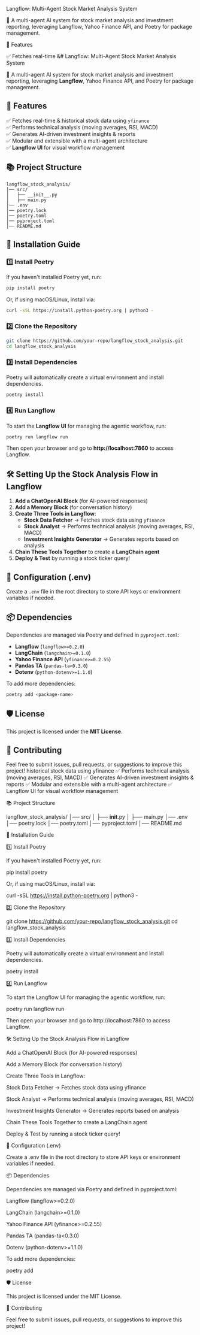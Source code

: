 Langflow: Multi-Agent Stock Market Analysis System

🚀 A multi-agent AI system for stock market analysis and investment reporting, leveraging Langflow, Yahoo Finance API, and Poetry for package management.

📌 Features

✅ Fetches real-time &# Langflow: Multi-Agent Stock Market Analysis System

🚀 A multi-agent AI system for stock market analysis and investment reporting, leveraging **Langflow**, Yahoo Finance API, and Poetry for package management.

## 📌 Features

✅ Fetches real-time & historical stock data using `yfinance`  
✅ Performs technical analysis (moving averages, RSI, MACD)  
✅ Generates AI-driven investment insights & reports  
✅ Modular and extensible with a multi-agent architecture  
✅ **Langflow UI** for visual workflow management  

## 📚 Project Structure

```
langflow_stock_analysis/
│── src/
│   ├── __init__.py
│   ├── main.py
│── .env
│── poetry.lock
│── poetry.toml
│── pyproject.toml
│── README.md
```

## 🚀 Installation Guide

### 1️⃣ Install Poetry

If you haven't installed Poetry yet, run:

```sh
pip install poetry
```

Or, if using macOS/Linux, install via:

```sh
curl -sSL https://install.python-poetry.org | python3 -
```

### 2️⃣ Clone the Repository

```sh
git clone https://github.com/your-repo/langflow_stock_analysis.git
cd langflow_stock_analysis
```

### 3️⃣ Install Dependencies

Poetry will automatically create a virtual environment and install dependencies.

```sh
poetry install
```

### 4️⃣ Run Langflow

To start the **Langflow UI** for managing the agentic workflow, run:

```sh
poetry run langflow run
```

Then open your browser and go to **http://localhost:7860** to access Langflow.

## 🛠️ Setting Up the Stock Analysis Flow in Langflow

1. **Add a ChatOpenAI Block** (for AI-powered responses)
2. **Add a Memory Block** (for conversation history)
3. **Create Three Tools in Langflow**:
   - **Stock Data Fetcher** → Fetches stock data using `yfinance`
   - **Stock Analyst** → Performs technical analysis (moving averages, RSI, MACD)
   - **Investment Insights Generator** → Generates reports based on analysis
4. **Chain These Tools Together** to create a **LangChain agent**
5. **Deploy & Test** by running a stock ticker query!

## 🐜 Configuration (.env)

Create a `.env` file in the root directory to store API keys or environment variables if needed.

## 📦 Dependencies

Dependencies are managed via Poetry and defined in `pyproject.toml`:

- **Langflow** (`langflow>=0.2.0`)
- **LangChain** (`langchain>=0.1.0`)
- **Yahoo Finance API** (`yfinance>=0.2.55`)
- **Pandas TA** (`pandas-ta<0.3.0`)
- **Dotenv** (`python-dotenv>=1.1.0`)

To add more dependencies:

```sh
poetry add <package-name>
```

## 🛡️ License

This project is licensed under the **MIT License**.

## 🤝 Contributing

Feel free to submit issues, pull requests, or suggestions to improve this project!
 historical stock data using yfinance
✅ Performs technical analysis (moving averages, RSI, MACD)
✅ Generates AI-driven investment insights & reports
✅ Modular and extensible with a multi-agent architecture
✅ Langflow UI for visual workflow management

📚 Project Structure

langflow_stock_analysis/
│── src/
│   ├── __init__.py
│   ├── main.py
│── .env
│── poetry.lock
│── poetry.toml
│── pyproject.toml
│── README.md

🚀 Installation Guide

1️⃣ Install Poetry

If you haven't installed Poetry yet, run:

pip install poetry

Or, if using macOS/Linux, install via:

curl -sSL https://install.python-poetry.org | python3 -

2️⃣ Clone the Repository

git clone https://github.com/your-repo/langflow_stock_analysis.git
cd langflow_stock_analysis

3️⃣ Install Dependencies

Poetry will automatically create a virtual environment and install dependencies.

poetry install

4️⃣ Run Langflow

To start the Langflow UI for managing the agentic workflow, run:

poetry run langflow run

Then open your browser and go to http://localhost:7860 to access Langflow.

🛠️ Setting Up the Stock Analysis Flow in Langflow

Add a ChatOpenAI Block (for AI-powered responses)

Add a Memory Block (for conversation history)

Create Three Tools in Langflow:

Stock Data Fetcher → Fetches stock data using yfinance

Stock Analyst → Performs technical analysis (moving averages, RSI, MACD)

Investment Insights Generator → Generates reports based on analysis

Chain These Tools Together to create a LangChain agent

Deploy & Test by running a stock ticker query!

🐜 Configuration (.env)

Create a .env file in the root directory to store API keys or environment variables if needed.

📦 Dependencies

Dependencies are managed via Poetry and defined in pyproject.toml:

Langflow (langflow>=0.2.0)

LangChain (langchain>=0.1.0)

Yahoo Finance API (yfinance>=0.2.55)

Pandas TA (pandas-ta<0.3.0)

Dotenv (python-dotenv>=1.1.0)

To add more dependencies:

poetry add <package-name>

🛡️ License

This project is licensed under the MIT License.

🤝 Contributing

Feel free to submit issues, pull requests, or suggestions to improve this project!